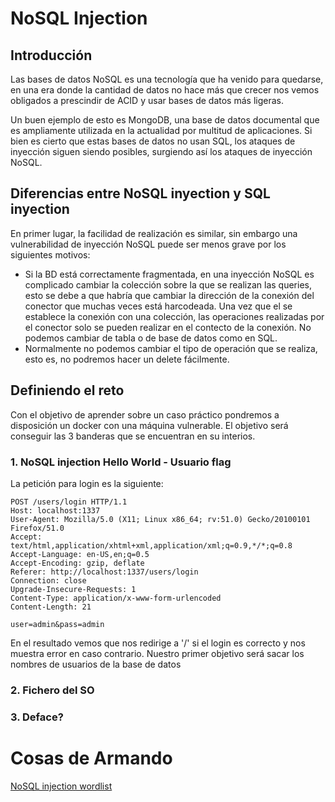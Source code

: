 # NoSQL Injection

## Introducción

Las bases de datos NoSQL es una tecnología que ha venido para quedarse, en una era donde la cantidad de datos no hace más que crecer nos vemos obligados a prescindir de ACID y usar bases de datos más ligeras.

Un buen ejemplo de esto es MongoDB, una base de datos documental que es ampliamente utilizada en la actualidad por multitud de aplicaciones. Si bien es cierto que estas bases de datos no usan SQL, los ataques de inyección siguen siendo posibles, surgiendo así los ataques de inyección NoSQL.

## Diferencias entre NoSQL inyection y SQL inyection

En primer lugar, la facilidad de realización es similar, sin embargo una vulnerabilidad de inyección NoSQL puede ser menos grave por los siguientes motivos:

* Si la BD está correctamente fragmentada, en una inyección NoSQL es complicado cambiar la colección sobre la que se realizan las queries, esto se debe a que habría que cambiar la dirección de la conexión del conector que muchas veces está harcodeada. Una vez que el se establece la conexión con una colección, las operaciones realizadas por el conector solo se pueden realizar en el contecto de la conexión. No podemos cambiar de tabla o de base de datos como en SQL.
* Normalmente no podemos cambiar el tipo de operación que se realiza, esto es, no podremos hacer un delete fácilmente.

## Definiendo el reto

Con el objetivo de aprender sobre un caso práctico pondremos a disposición un docker con una máquina vulnerable. El objetivo será conseguir las 3 banderas que se encuentran en su interios.

### 1. NoSQL injection Hello World - Usuario flag

La petición para login es la siguiente:

```
POST /users/login HTTP/1.1
Host: localhost:1337
User-Agent: Mozilla/5.0 (X11; Linux x86_64; rv:51.0) Gecko/20100101 Firefox/51.0
Accept: text/html,application/xhtml+xml,application/xml;q=0.9,*/*;q=0.8
Accept-Language: en-US,en;q=0.5
Accept-Encoding: gzip, deflate
Referer: http://localhost:1337/users/login
Connection: close
Upgrade-Insecure-Requests: 1
Content-Type: application/x-www-form-urlencoded
Content-Length: 21

user=admin&pass=admin
```

En el resultado vemos que nos redirige a '/' si el login es correcto y nos muestra error en caso contrario. Nuestro primer objetivo será sacar los nombres de usuarios de la base de datos

### 2. Fichero del SO
### 3. Deface?

# Cosas de Armando

[NoSQL injection wordlist](https://github.com/cr0hn/nosqlinjection_wordlists/blob/master/mongodb_nosqli.txt)
